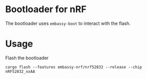 # Bootloader for nRF

The bootloader uses `embassy-boot` to interact with the flash.

# Usage

Flash the bootloader

```
cargo flash --features embassy-nrf/nrf52832 --release --chip nRF52832_xxAA
```

